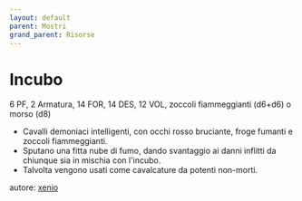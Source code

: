 ```yaml
---
layout: default
parent: Mostri
grand_parent: Risorse
---
```


# Incubo
6 PF, 2 Armatura, 14 FOR, 14 DES, 12 VOL, zoccoli fiammeggianti (d6+d6) o morso (d8)
- Cavalli demoniaci intelligenti, con occhi rosso bruciante, froge fumanti e zoccoli fiammeggianti.
- Sputano una fitta nube di fumo, dando svantaggio ai danni inflitti da chiunque sia in mischia con l'incubo.
- Talvolta vengono usati come cavalcature da potenti non-morti.

autore: [xenio](https://xenioinabottle.blogspot.com)
